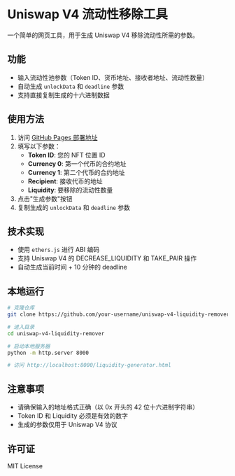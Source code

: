 # Uniswap V4 流动性移除工具

一个简单的网页工具，用于生成 Uniswap V4 移除流动性所需的参数。

## 功能

- 输入流动性池参数（Token ID、货币地址、接收者地址、流动性数量）
- 自动生成 `unlockData` 和 `deadline` 参数
- 支持直接复制生成的十六进制数据

## 使用方法

1. 访问 [GitHub Pages 部署地址](https://ptert.github.io/uniswap-v4-liquidity-tool/)
2. 填写以下参数：
   - **Token ID**: 您的 NFT 位置 ID
   - **Currency 0**: 第一个代币的合约地址
   - **Currency 1**: 第二个代币的合约地址  
   - **Recipient**: 接收代币的地址
   - **Liquidity**: 要移除的流动性数量
3. 点击"生成参数"按钮
4. 复制生成的 `unlockData` 和 `deadline` 参数

## 技术实现

- 使用 `ethers.js` 进行 ABI 编码
- 支持 Uniswap V4 的 DECREASE_LIQUIDITY 和 TAKE_PAIR 操作
- 自动生成当前时间 + 10 分钟的 deadline

## 本地运行

```bash
# 克隆仓库
git clone https://github.com/your-username/uniswap-v4-liquidity-remover.git

# 进入目录
cd uniswap-v4-liquidity-remover

# 启动本地服务器
python -m http.server 8000

# 访问 http://localhost:8000/liquidity-generator.html
```

## 注意事项

- 请确保输入的地址格式正确（以 0x 开头的 42 位十六进制字符串）
- Token ID 和 Liquidity 必须是有效的数字
- 生成的参数仅用于 Uniswap V4 协议

## 许可证

MIT License